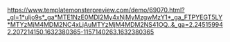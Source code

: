 https://www.templatemonsterpreview.com/demo/69070.html?_gl=1*uljo9s*_ga*MTE1NzE0MDI2My4xNjMyMzgwMzY1*_ga_FTPYEGT5LY*MTYzMjM4MDM2NC4xLjAuMTYzMjM4MDM2NS41OQ..&_ga=2.245159942.207214150.1632380365-1157140263.1632380365